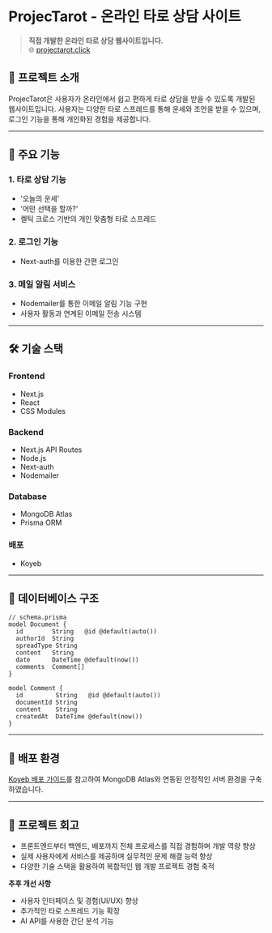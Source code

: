 # ProjecTarot - 온라인 타로 상담 사이트

> **직접 개발한 온라인 타로 상담 웹사이트입니다.**\
> 🌐 [projectarot.click](https://www.projectarot.click/)

## 🚀 프로젝트 소개

ProjecTarot은 사용자가 온라인에서 쉽고 편하게 타로 상담을 받을 수 있도록 개발된 웹사이트입니다. 사용자는 다양한 타로 스프레드를 통해 운세와 조언을 받을 수 있으며, 로그인 기능을 통해 개인화된 경험을 제공합니다.

---

## 📌 주요 기능

### 1. 타로 상담 기능

- '오늘의 운세'
- '어떤 선택을 할까?'
- 켈틱 크로스 기반의 개인 맞춤형 타로 스프레드

### 2. 로그인 기능

- Next-auth를 이용한 간편 로그인

### 3. 메일 알림 서비스

- Nodemailer를 통한 이메일 알림 기능 구현
- 사용자 활동과 연계된 이메일 전송 시스템

---

## 🛠️ 기술 스택

### Frontend

- Next.js
- React
- CSS Modules

### Backend

- Next.js API Routes
- Node.js
- Next-auth
- Nodemailer

### Database

- MongoDB Atlas
- Prisma ORM

### 배포

- Koyeb

---

## 🌱 데이터베이스 구조

```prisma
// schema.prisma
model Document {
  id        String   @id @default(auto())
  authorId  String
  spreadType String
  content   String
  date      DateTime @default(now())
  comments  Comment[]
}

model Comment {
  id         String   @id @default(auto())
  documentId String
  content    String
  createdAt  DateTime @default(now())
}
```

---

## 📌 배포 환경

[Koyeb 배포 가이드](https://www.koyeb.com/docs/integrations/databases/mongodb-atlas)를 참고하여 MongoDB Atlas와 연동된 안정적인 서버 환경을 구축하였습니다.

---

## 📝 프로젝트 회고

- 프론트엔드부터 백엔드, 배포까지 전체 프로세스를 직접 경험하며 개발 역량 향상
- 실제 사용자에게 서비스를 제공하며 실무적인 문제 해결 능력 향상
- 다양한 기술 스택을 활용하여 복합적인 웹 개발 프로젝트 경험 축적

**추후 개선 사항**

- 사용자 인터페이스 및 경험(UI/UX) 향상
- 추가적인 타로 스프레드 기능 확장
- AI API를 사용한 간단 분석 기능
